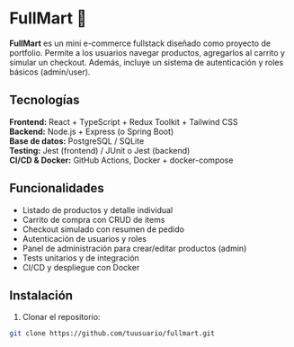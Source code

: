 # FullMart 🛒

**FullMart** es un mini e-commerce fullstack diseñado como proyecto de portfolio. Permite a los usuarios navegar productos, agregarlos al carrito y simular un checkout. Además, incluye un sistema de autenticación y roles básicos (admin/user).

## Tecnologías

**Frontend:** React + TypeScript + Redux Toolkit + Tailwind CSS  
**Backend:** Node.js + Express (o Spring Boot)  
**Base de datos:** PostgreSQL / SQLite  
**Testing:** Jest (frontend) / JUnit o Jest (backend)  
**CI/CD & Docker:** GitHub Actions, Docker + docker-compose  

## Funcionalidades

- Listado de productos y detalle individual  
- Carrito de compra con CRUD de items  
- Checkout simulado con resumen de pedido  
- Autenticación de usuarios y roles  
- Panel de administración para crear/editar productos (admin)  
- Tests unitarios y de integración  
- CI/CD y despliegue con Docker  

## Instalación

1. Clonar el repositorio:
```bash
git clone https://github.com/tuusuario/fullmart.git
